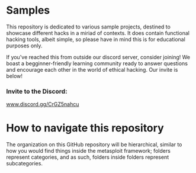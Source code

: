 # Samples
This repository is dedicated to various sample projects, destined to showcase different hacks in a miriad of contexts. It does contain functional hacking tools, albeit simple, so please have in mind this is for educational purposes only.

If you've reached this from outside our discord server, consider joining! We boast a begginner-friendly learning community ready to answer questions and encourage each other in the world of ethical hacking. Our invite is below!

### Invite to the Discord:
www.discord.gg/CrGZ5nahcu

# How to navigate this repository
The organization on this GitHub repository will be hierarchical, similar to how you would find things inside the metasploit framework; folders represent categories, and as such, folders inside folders represent subcategories.
